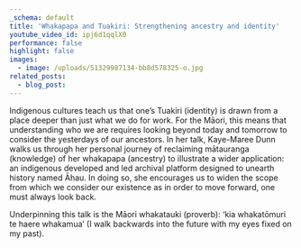 ```yaml
---
_schema: default
title: 'Whakapapa and Tuakiri: Strengthening ancestry and identity'
youtube_video_id: ipj6d1qqlX0
performance: false
highlight: false
images:
  - image: /uploads/51329987134-bb8d578325-o.jpg
related_posts:
  - blog_post:
---
```

Indigenous cultures teach us that one’s Tuakiri (identity) is drawn from a place deeper than just what we do for work. For the Māori, this means that understanding who we are requires looking beyond today and tomorrow to consider the yesterdays of our ancestors. In her talk, Kaye-Maree Dunn walks us through her personal journey of reclaiming mātauranga (knowledge) of her whakapapa (ancestry) to illustrate a wider application: an indigenous developed and led archival platform designed to unearth history named Āhau. In doing so, she encourages us to widen the scope from which we consider our existence as in order to move forward, one must always look back.

Underpinning this talk is the Māori whakatauki (proverb): ‘kia whakatōmuri te haere whakamua’ (I walk backwards into the future with my eyes fixed on my past).